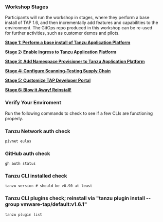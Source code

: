 ### Workshop Stages

Participants will run the workshop in stages, where they perform a base install of TAP 1.6, and then incrementally add features and capabilities to the environment. The GitOps repo produced in this workshop can be re-used for further activities, such as customer demos and pilots.

[**Stage 1: Perform a base install of Tanzu Application Platform**](Stage-1-Base-Install.md)

[**Stage 2: Enable Ingress to Tanzu Application Platform**](Stage-2-Ingress.md)

[**Stage 3: Add Namespace Provisioner to Tanzu Application Platform**](Stage-3-Namespace-Provisioner.md)

[**Stage 4: Configure Scanning-Testing Supply Chain**](Stage-4-Scanning-Testing.md)

[**Stage 5: Customize TAP Developer Portal**](Stage-5-Customize-TDP.md)

[**Stage 6: Blow it Away! Reinstall!**](Stage-6-reinstall.md)

### Verify Your Enviroment

Run the following commands to check to see if a few CLIs are functioning properly.


 ### Tanzu Network auth check
 ``` execute
pivnet eulas
```

### GitHub auth check
 ``` execute
gh auth status
```
### Tanzu CLI installed check
 ``` execute
tanzu version # should be v0.90 at least
```
### Tanzu CLI plugins check; reinstall via "tanzu plugin install --group vmware-tap/default:v1.6.1"
 ``` execute
tanzu plugin list
```


